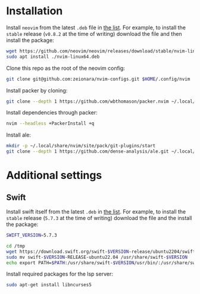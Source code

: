 # Installation

Install `neovim` from the latest `.deb` file in [the list](https://github.com/neovim/neovim/releases/tag/stable). For example, to install the `stable` release (`v0.8.2` at the time of writing) download the file and then install the package:

```sh
wget https://github.com/neovim/neovim/releases/download/stable/nvim-linux64.deb
sudo apt install ./nvim-linux64.deb
```

Clone this repo as the root of the neovim config:

```sh
git clone git@github.com:zeionara/nvim-configs.git $HOME/.config/nvim
```

Install packer by cloning:

```sh
git clone --depth 1 https://github.com/wbthomason/packer.nvim ~/.local/share/nvim/site/pack/packer/start/packer.nvim
```

Install dependencies through packer:

```sh
nvim --headless +PackerInstall +q
```

Install ale:

```sh
mkdir -p ~/.local/share/nvim/site/pack/git-plugins/start
git clone --depth 1 https://github.com/dense-analysis/ale.git ~/.local/share/nvim/site/pack/git-plugins/start/ale
```

# Additional settings

## Swift

Install swift itself from the latest `.deb` in [the list](https://www.swift.org/download/). For example, to install the `stable` release (`5.7.3` at the time of writing) download the file and the install the package:

```sh
SWIFT_VERSION=5.7.3

cd /tmp
wget https://download.swift.org/swift-$VERSION-release/ubuntu2204/swift-$VERSION-RELEASE/swift-$VERSION-RELEASE-ubuntu22.04.tar.gz
sudo mv swift-$VERSION-RELEASE-ubuntu22.04 /usr/share/swift-$VERSION
echo export PATH=$PATH:/usr/share/swift-$VERSION/usr/bin/:/usr/share/swift-$VERSION/
```

Install required packages for the lsp server:

```sh
sudo apt-get install libncurses5
```
